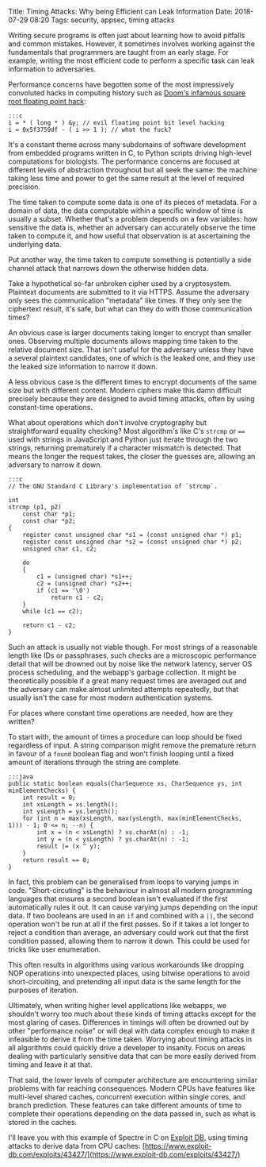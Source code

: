 Title: Timing Attacks: Why being Efficient can Leak Information
Date: 2018-07-29 08:20
Tags: security, appsec, timing attacks

Writing secure programs is often just about learning how to avoid pitfalls and common mistakes. However, it sometimes
involves working against the fundamentals that programmers are taught from an early stage. For example, writing the
most efficient code to perform a specific task can leak information to adversaries.

Performance concerns have begotten some of the most impressively convoluted hacks in computing history such as
[Doom's infamous square root floating point hack](https://en.wikipedia.org/wiki/Fast_inverse_square_root):

    :::c
    i = * ( long * ) &y; // evil floating point bit level hacking
    i = 0x5f3759df - ( i >> 1 ); // what the fuck?

It's a constant theme across many subdomains of software development from embedded programs written in C, to Python
scripts driving high-level computations for biologists. The performance concerns are focused at different levels of
abstraction throughout but all seek the same: the machine taking less time and power to get the same result at the
level of required precision.

The time taken to compute some data is one of its pieces of metadata. For a domain of data, the data computable
within a specific window of time is usually a subset. Whether that's a problem depends on a few variables: how
sensitive the data is, whether an adversary can accurately observe the time taken to compute it, and how useful that
observation is at ascertaining the underlying data.

Put another way, the time taken to compute something is potentially a side channel attack that narrows down the
otherwise hidden data.

Take a hypothetical so-far unbroken cipher used by a cryptosystem. Plaintext documents are submitted to it via HTTPS.
Assume the adversary only sees the communication "metadata" like times. If they only see the ciphertext result, it's
safe, but what can they do with those communication times?

An obvious case is larger documents taking longer to encrypt than smaller ones. Observing multiple documents allows
mapping time taken to the relative document size. That isn't useful for the adversary unless they have a several
plaintext candidates, one of which is the leaked one, and they use the leaked size information to narrow it down.

A less obvious case is the different times to encrypt documents of the same size but with different content. Modern
ciphers make this damn difficult precisely because they are designed to avoid timing attacks, often by using
constant-time operations.

What about operations which don't involve cryptography but straightforward equality checking? Most algorithm's like
C's `strcmp` or `==` used with strings in JavaScript and Python just iterate through the two strings, returning
prematurely if a character mismatch is detected. That means the longer the request takes, the closer the guesses are,
allowing an adversary to narrow it down.

    :::c
    // The GNU Standard C Library's implementation of `strcmp`.

    int
    strcmp (p1, p2)
        const char *p1;
        const char *p2;
    {
        register const unsigned char *s1 = (const unsigned char *) p1;
        register const unsigned char *s2 = (const unsigned char *) p2;
        unsigned char c1, c2;

        do
        {
            c1 = (unsigned char) *s1++;
            c2 = (unsigned char) *s2++;
            if (c1 == '\0')
                return c1 - c2;
        }
        while (c1 == c2);

        return c1 - c2;
    }

Such an attack is usually not viable though. For most strings of a reasonable length like IDs or passphrases, such
checks are a microscopic performance detail that will be drowned out by noise like the network latency, server OS
process scheduling, and the webapp's garbage collection. It might be theoretically possible if a great many request
times are averaged out and the adversary can make almost unlimited attempts repeatedly, but that usually isn't the
case for most modern authentication systems.

For places where constant time operations are needed, how are they written?

To start with, the amount of times a procedure can loop should be fixed regardless of input. A string comparison
might remove the premature return in favour of a `found` boolean flag and won't finish looping until a fixed amount
of iterations through the string are complete.

    :::java
    public static boolean equals(CharSequence xs, CharSequence ys, int minElementChecks) {
        int result = 0;
        int xsLength = xs.length();
        int ysLength = ys.length();
        for (int n = max(xsLength, max(ysLength, max(minElementChecks, 1))) - 1; 0 <= n; --n) {
            int x = (n < xsLength) ? xs.charAt(n) : -1;
            int y = (n < ysLength) ? ys.charAt(n) : -1;
            result |= (x ^ y);
        }
        return result == 0;
    }

In fact, this problem can be generalised from loops to varying jumps in code. "Short-circuting" is the behaviour in
almost all modern programming languages that ensures a second boolean isn't evaluated if the first automatically
rules it out. It can cause varying jumps depending on the input data. If two booleans are used in an `if` and
combined with a `||`, the second operation won't be run at all if the first passes. So if it takes a lot longer to
reject a condition than average, an adversary could work out that the first condition passed, allowing them to narrow
it down. This could be used for tricks like user enumeration.

This often results in algorithms using various workarounds like dropping NOP operations into unexpected places, using
bitwise operations to avoid short-circuiting, and pretending all input data is the same length for the purposes of
iteration.

Ultimately, when writing higher level applications like webapps, we shouldn't worry too much about these kinds of
timing attacks except for the most glaring of cases. Differences in timings will often be drowned out by other
"performance noise" or will deal with data complex enough to make it infeasible to derive it from the time taken.
Worrying about timing attacks in all algorithms could quickly drive a developer to insanity. Focus on areas dealing
with particularly sensitive data that can be more easily derived from timing and leave it at that.

That said, the lower levels of computer architecture are encountering similar problems with far reaching
consequences. Modern CPUs have features like multi-level shared caches, concurrent execution within single cores, and
branch prediction. These features can take different amounts of time to complete their operations depending on the
data passed in, such as what is stored in the caches.

I'll leave you with this example of Spectre in C on [Exploit DB](https://www.exploit-db.com), using timing attacks to
derive data from CPU caches: [https://www.exploit-db.com/exploits/43427/](https://www.exploit-db.com/exploits/43427/)